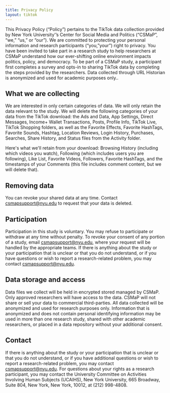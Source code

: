 ```yaml
---
title: Privacy Policy
layout: tiktok
---
```

<style>
ol li {padding-bottom:15px;}  
</style>  

This Privacy Policy (“Policy”) pertains to the TikTok data collection provided by New York University’’s Center for Social Media and Politics (“CSMaP”, “we,” “us,” or “our”). We are committed to protecting your personal information and research participants (“you,”your”) right to privacy.
You have been invited to take part in a research study to help researchers at CSMaP understand how our ever-shifting online environment impacts politics, policy, and democracy. To be part of a CSMaP study, a participant first completes a survey and opts-in to sharing TikTok data by completing the steps provided by the researchers. Data collected through URL Historian is anonymized and used for academic purposes only..


## What we are collecting
We are interested in only certain categories of data. We will only retain the data relevant to the study. We will delete the following categories of your data from the TikTok download: the Ads and Data, App Settings, Direct Messages, Income+ Wallet Transactions, Posts, Profile Info, TikTok Live, TikTok Shopping folders, as well as the Favorite Effects, Favorite HashTags, Favorite Sounds, Hashtag, Location Reviews, Login History, Purchases, Searches, Share History, and Status files from the Activity folder.

Here's what we'll retain from your download: Browsing History (including which videos you watch), Following (which includes users you are following), Like List, Favorite Videos, Followers, Favorite HashTags, and the timestamps of your Comments (this file includes comment content, but we will delete that).


## Removing data
You can revoke your shared data at any time. Contact csmapsupport@nyu.edu to request that your data is deleted.

## Participation
Participation in this study is voluntary. You may refuse to participate or withdraw at any time without penalty. To revoke your consent of any portion of a study, email csmapsupport@nyu.edu, where your request will be handled by the appropriate teams. If there is anything about the study or your participation that is unclear or that you do not understand, or if you have questions or wish to report a research-related problem, you may contact csmapsupport@nyu.edu.

## Data storage and access
Data files we collect will be held in encrypted stored managed by CSMaP. Only approved researchers will have access to the data. CSMaP will not share or sell your data to commercial third-parties. All data collected will be anonymized and used for research purposes only. Information that is anonymized and does not contain personal identifying information may be used in more than one research study, shared with other academic researchers, or placed in a data repository without your additional consent.


## Contact
If there is anything about the study or your participation that is unclear or that you do not understand, or if you have additional questions or wish to report a research-related problem, you may contact csmapsupport@nyu.edu. For questions about your rights as a research participant, you may contact the University Committee on Activities Involving Human Subjects (UCAIHS), New York University, 665 Broadway, Suite 804, New York, New York, 10012, at (212) 998-4808.

